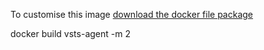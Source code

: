 To customise this image [download the docker file package](/releases/Latest)

docker build vsts-agent -m 2
